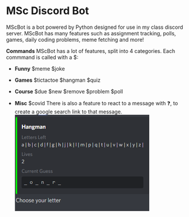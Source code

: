 # MSc Discord Bot

MScBot is a bot powered by Python designed for use in my class discord server. MScBot has many features such as assignment tracking, polls, games, daily coding problems, meme fetching and more!

__Commands__
MScBot has a lot of features, split into 4 categories. Each commmand is called with a $:

* __Funny__ $meme $joke

* __Games__ $tictactoe $hangman $quiz

* __Course__ $due $new $remove $problem $poll

* __Misc__ $covid
There is also a feature to react to a message with ❓, to create a google search link to that message.
![Alt](/files/demo_images/hangman.PNG "Hangman")
